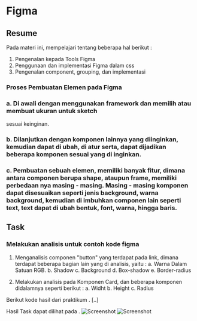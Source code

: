 # Figma

## Resume
Pada materi ini, mempelajari tentang beberapa hal berikut :
1. Pengenalan kepada Tools Figma
2. Penggunaan dan implementasi Figma dalam css
3. Pengenalan component, grouping, dan implementasi

### Proses Pembuatan Elemen pada Figma
### a. Di awali dengan menggunakan framework dan memilih atau membuat ukuran untuk sketch
sesuai keinginan.

### b. Dilanjutkan dengan komponen lainnya yang diinginkan, kemudian dapat di ubah, di atur serta, dapat dijadikan beberapa komponen sesuai yang di inginkan.

### c. Pembuatan sebuah elemen, memiliki banyak fitur, dimana antara componen berupa shape, ataupun frame, memiliki perbedaan nya masing - masing. Masing - masing komponen dapat disesuaikan seperti jenis background, warna background, kemudian di imbuhkan componen lain seperti text, text dapat di ubah bentuk, font, warna, hingga baris.

## Task 
### Melakukan analisis untuk contoh kode figma
1. Menganalisis componen "button" yang terdapat pada link, dimana terdapat beberapa bagian lain yang di analisis, yaitu :
a. Warna Dalam Satuan RGB.
b. Shadow
c. Background
d. Box-shadow
e. Border-radius

2. Melakukan analisis pada Komponen Card, dan beberapa komponen didalamnya seperti
berikut :
a. Widht
b. Height
c. Radius

Berikut kode hasil dari praktikum .
[..]

Hasil Task dapat dilihat pada .
![Screenshot](./screenshot/Screen_Shot.jpeg)
![Screenshot](./screenshot/Screen_Shot_2.jpeg)
